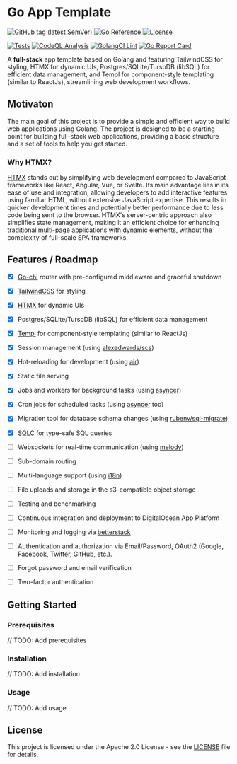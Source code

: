 # Go App Template

[![GitHub tag (latest SemVer)](https://img.shields.io/github/tag/dmitrymomot/go-app-template)](https://github.com/dmitrymomot/go-app-template)
[![Go Reference](https://pkg.go.dev/badge/github.com/dmitrymomot/go-app-template.svg)](https://pkg.go.dev/github.com/dmitrymomot/go-app-template)
[![License](https://img.shields.io/github/license/dmitrymomot/go-app-template)](https://github.com/dmitrymomot/go-app-template/blob/main/LICENSE)

[![Tests](https://github.com/dmitrymomot/go-app-template/actions/workflows/tests.yml/badge.svg)](https://github.com/dmitrymomot/go-app-template/actions/workflows/tests.yml)
[![CodeQL Analysis](https://github.com/dmitrymomot/go-app-template/actions/workflows/codeql-analysis.yml/badge.svg)](https://github.com/dmitrymomot/go-app-template/actions/workflows/codeql-analysis.yml)
[![GolangCI Lint](https://github.com/dmitrymomot/go-app-template/actions/workflows/golangci-lint.yml/badge.svg)](https://github.com/dmitrymomot/go-app-template/actions/workflows/golangci-lint.yml)
[![Go Report Card](https://goreportcard.com/badge/github.com/dmitrymomot/go-app-template)](https://goreportcard.com/report/github.com/dmitrymomot/go-app-template)

A **full-stack** app template based on Golang and featuring TailwindCSS for styling, HTMX for dynamic UIs, Postgres/SQLite/TursoDB (libSQL) for efficient data management, and Templ for component-style templating  (similar to ReactJs), streamlining web development workflows.

## Motivaton

The main goal of this project is to provide a simple and efficient way to build web applications using Golang. The project is designed to be a starting point for building full-stack web applications, providing a basic structure and a set of tools to help you get started.

### Why HTMX?

[HTMX](https://htmx.org) stands out by simplifying web development compared to JavaScript frameworks like React, Angular, Vue, or Svelte. Its main advantage lies in its ease of use and integration, allowing developers to add interactive features using familiar HTML, without extensive JavaScript expertise. This results in quicker development times and potentially better performance due to less code being sent to the browser. HTMX's server-centric approach also simplifies state management, making it an efficient choice for enhancing traditional multi-page applications with dynamic elements, without the complexity of full-scale SPA frameworks.

## Features / Roadmap

- [x] [Go-chi](https://go-chi.io/#/) router with pre-configured middleware and graceful shutdown
- [x] [TailwindCSS](https://tailwindcss.com) for styling
- [x] [HTMX](https://htmx.org) for dynamic UIs
- [x] Postgres/SQLite/TursoDB (libSQL) for efficient data management
- [x] [Templ](https://templ.guide) for component-style templating (similar to ReactJs)
- [x] Session management (using [alexedwards/scs](https://github.com/alexedwards/scs))
- [x] Hot-reloading for development (using [air](https://github.com/cosmtrek/air))
- [x] Static file serving
- [x] Jobs and workers for background tasks (using [asyncer](https://github.com/dmitrymomot/asyncer))
- [x] Cron jobs for scheduled tasks (using [asyncer](https://github.com/dmitrymomot/asyncer) too)
- [x] Migration tool for database schema changes (using [rubenv/sql-migrate](https://github.com/rubenv/sql-migrate))
- [x] [SQLC](https://sqlc.dev) for type-safe SQL queries
- [ ] Websockets for real-time communication (using [melody](https://github.com/olahol/melody))
- [ ] Sub-domain routing
- [ ] Multi-language support (using [i18n](https://github.com/nicksnyder/go-i18n))
- [ ] File uploads and storage in the s3-compatible object storage
- [ ] Testing and benchmarking
- [ ] Continuous integration and deployment to DigitalOcean App Platform
- [ ] Monitoring and logging via [betterstack](https://betterstack.com/)
- [ ] Authentication and authorization via Email/Password, OAuth2 (Google, Facebook, Twitter, GitHub, etc.).
- [ ] Forgot password and email verification
- [ ] Two-factor authentication


## Getting Started

### Prerequisites

// TODO: Add prerequisites

### Installation

// TODO: Add installation

### Usage

// TODO: Add usage

## License

This project is licensed under the Apache 2.0 License - see the [LICENSE](LICENSE) file for details.

